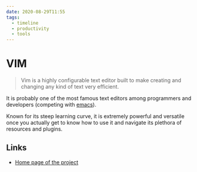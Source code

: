 ```yaml
---
date: 2020-08-29T11:55
tags:
  - timeline
  - productivity
  - tools
---
```


# VIM

> Vim is a highly configurable text editor built to make creating and changing
> any kind of text very efficient.

It is probably one of the most famous text editors among programmers and
developers (competing with [emacs](https://www.gnu.org/software/emacs/)).

Known for its steep learning curve, it is extremely powerful and versatile once
you actually get to know how to use it and navigate its plethora of resources
and plugins.

## Links

 * [Home page of the project](https://www.vim.org/)

